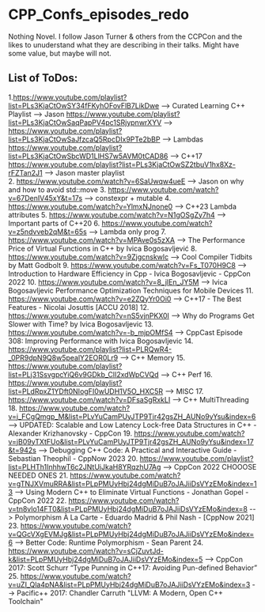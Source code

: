 # CPP_Confs_episodes_redo
Nothing Novel. I follow Jason Turner &amp; others from the CCPCon and the likes to unuderstand what they are describing in their talks. Might have some value, but maybe will not.

## List of ToDos:
1.https://www.youtube.com/playlist?list=PLs3KjaCtOwSY34fFKyhOFovFlB7LikDwe  --> Curated Learning C++ Playlist --> Jason
  https://www.youtube.com/playlist?list=PLs3KjaCtOwSaqPapPV4pc1SRjypnwrXYV --> 
  https://www.youtube.com/playlist?list=PLs3KjaCtOwSaJfzcaQ5RpcDIx9PTe2bBP --> Lambdas
  https://www.youtube.com/playlist?list=PLs3KjaCtOwSbcWD1LlHS7w5AVM0tCAD86 --> C++17
  https://www.youtube.com/playlist?list=PLs3KjaCtOwSZ2tbuV1hx8Xz-rFZTan2J1 --> Jason master playlist  
2. https://www.youtube.com/watch?v=6SaUwqw4ueE --> Jason on why and how to avoid std::move
3. https://www.youtube.com/watch?v=67DenIV45xY&t=17s --> constexpr + mutable
4. https://www.youtube.com/watch?v=YlmxNJnone0 --> C++23 Lambda attributes
5. https://www.youtube.com/watch?v=N1gOSgZy7h4 --> Important parts of C++20
6. https://www.youtube.com/watch?v=z5ndvveb2qM&t=65s --> Lambda only prog
7. https://www.youtube.com/watch?v=MPAve0s5zXA --> The Performance Price of Virtual Functions in C++ by Ivica Bogosavljević
8. https://www.youtube.com/watch?v=9Zjgcnskwlc --> Cool Compiler Tidbits by Matt Godbolt
9. https://www.youtube.com/watch?v=Fs_T070H9C8 --> Introduction to Hardware Efficiency in Cpp - Ivica Bogosavljevic - CppCon 2022
10. https://www.youtube.com/watch?v=8_jlEn_JY5M --> Ivica Bogosavljevic Performance Optimization Techniques for Mobile Devices
11. https://www.youtube.com/watch?v=e2ZQyYr0Oi0 --> C++17 - The Best Features - Nicolai Josuttis [ACCU 2018]
12. https://www.youtube.com/watch?v=nS5vjnPKX0I --> Why do Programs Get Slower with Time? by Ivica Bogosavljevic
13. https://www.youtube.com/watch?v=-b_mjpOMfS4 --> CppCast Episode 308: Improving Performance with Ivica Bogosavljevic
14. https://www.youtube.com/playlist?list=PLRQwR4-_0PR9dpN9Q8w5pealY2EOR0Lr9 --> C++ Memory
15. https://www.youtube.com/playlist?list=PLj31SsvgpcYiQ6v9GDkb_ClI2xdWpCVQd --> C++ Perf
16. https://www.youtube.com/playlist?list=PLdRpxZ1YDft0NIogFI0wUDH1V5O_HXC5R --> MISC
17. https://www.youtube.com/watch?v=DFsaSgRxkLI --> C++ MultiThreading
18. https://www.youtube.com/watch?v=j_FCgQmgp_M&list=PLvYuCamPUyJTP9Tjr42gsZH_AUNo9yYsu&index=6 --> UPDATED: Scalable and Low Latency Lock-free Data Structures in C++ - Alexander Krizhanovsky - CppCon
19. https://www.youtube.com/watch?v=jB09yTXtFUo&list=PLvYuCamPUyJTP9Tjr42gsZH_AUNo9yYsu&index=17&t=942s --> Debugging C++ Code: A Practical and Interactive Guide - Sebastian Theophil - CppNow 2023
20. https://www.youtube.com/playlist?list=PLHTh1InhhwT6c2JNtUiJkaH8YRqzhU7Ag --> CppCon 2022  CHOOOSE NEEDED ONES
21. https://www.youtube.com/watch?v=gTNJXVmuRRA&list=PLpPMUyHbj24dgMiDuB7oJAJiiDsVYzEMo&index=13 --> Using Modern C++ to Eliminate Virtual Functions - Jonathan Gopel - CppCon 2022
22. https://www.youtube.com/watch?v=tn8vlo14FT0&list=PLpPMUyHbj24dgMiDuB7oJAJiiDsVYzEMo&index=8 --> Polymorphism À La Carte - Eduardo Madrid & Phil Nash - [CppNow 2021]
23. https://www.youtube.com/watch?v=QGcVXgEVMJg&list=PLpPMUyHbj24dgMiDuB7oJAJiiDsVYzEMo&index=6 --> Better Code: Runtime Polymorphism - Sean Parent
24. https://www.youtube.com/watch?v=sCjZuvtJd-k&list=PLpPMUyHbj24dgMiDuB7oJAJiiDsVYzEMo&index=5 --> CppCon 2017: Scott Schurr “Type Punning in C++17: Avoiding Pun-defined Behavior”
25. https://www.youtube.com/watch?v=uZI_Qla4pNA&list=PLpPMUyHbj24dgMiDuB7oJAJiiDsVYzEMo&index=3 --> Pacific++ 2017: Chandler Carruth "LLVM: A Modern, Open C++ Toolchain"


